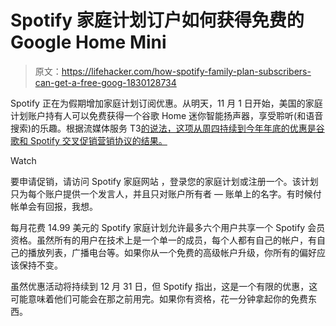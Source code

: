 # Spotify 家庭计划订户如何获得免费的 Google Home Mini

> 原文：<https://lifehacker.com/how-spotify-family-plan-subscribers-can-get-a-free-goog-1830128734>

Spotify 正在为假期增加家庭计划订阅优惠。从明天，11 月 1 日开始，美国的家庭计划账户持有人可以免费获得一个谷歌 Home 迷你智能扬声器，享受聆听(和语音搜索)的乐趣。根据流媒体服务 T3[的说法，这项从周四持续到今年年底的优惠是谷歌和 Spotify 交叉促销营销协议的结果。](https://newsroom.spotify.com/2018-10-31/spotify-premium-for-family-gets-a-new-family-membera-google-home-mini/)

Watch

要申请促销，请访问 Spotify 家庭网站 ，登录您的家庭计划或注册一个。该计划只为每个账户提供一个发言人，并且只对账户所有者 — 账单上的名字。有时候付帐单会有回报，我想。

每月花费 14.99 美元的 Spotify 家庭计划允许最多六个用户共享一个 Spotify 会员资格。虽然所有的用户在技术上是一个单一的成员，每个人都有自己的帐户，有自己的播放列表，广播电台等。如果你从一个免费的高级帐户升级，你所有的偏好应该保持不变。

虽然优惠活动将持续到 12 月 31 日，但 Spotify 指出，这是一个有限的优惠，这可能意味着他们可能会在那之前用完。如果你有资格，花一分钟拿起你的免费东西。